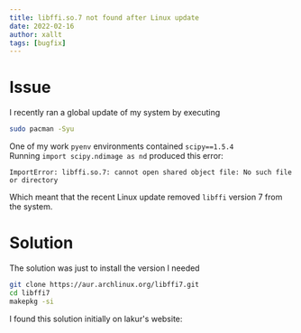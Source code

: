 ```yaml
---
title: libffi.so.7 not found after Linux update
date: 2022-02-16
author: xallt
tags: [bugfix]
---
```


# Issue

I recently ran a global update of my system by executing 
```bash
sudo pacman -Syu
```

One of my work `pyenv` environments contained `scipy==1.5.4`\
Running `import scipy.ndimage as nd` produced this error:

```text
ImportError: libffi.so.7: cannot open shared object file: No such file or directory
```

Which meant that the recent Linux update removed `libffi` version 7 from the system.

# Solution
The solution was just to install the version I needed
```bash
git clone https://aur.archlinux.org/libffi7.git
cd libffi7
makepkg -si
```

I found this solution initially on lakur's website: [](https://lakur.tech/2021/10/21/arch-linux-cannot-find-shared-library-libffi-so-7/)